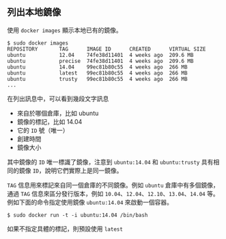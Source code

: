 ## 列出本地鏡像
使用 `docker images` 顯示本地已有的鏡像。
```
$ sudo docker images
REPOSITORY       TAG      IMAGE ID      CREATED      VIRTUAL SIZE
ubuntu           12.04    74fe38d11401  4 weeks ago  209.6 MB
ubuntu           precise  74fe38d11401  4 weeks ago  209.6 MB
ubuntu           14.04    99ec81b80c55  4 weeks ago  266 MB
ubuntu           latest   99ec81b80c55  4 weeks ago  266 MB
ubuntu           trusty   99ec81b80c55  4 weeks ago  266 MB
...
```

在列出訊息中，可以看到幾段文字訊息

* 來自於哪個倉庫，比如 ubuntu
* 鏡像的標記，比如 14.04
* 它的 `ID` 號（唯一）
* 創建時間
* 鏡像大小

其中鏡像的 `ID` 唯一標識了鏡像，注意到 `ubuntu:14.04` 和 `ubuntu:trusty` 具有相同的鏡像 `ID`，說明它們實際上是同一鏡像。

`TAG` 信息用來標記來自同一個倉庫的不同鏡像。例如 `ubuntu` 倉庫中有多個鏡像，通過 `TAG` 信息來區分發行版本，例如 `10.04`、`12.04`、`12.10`、`13.04`、`14.04` 等。例如下面的命令指定使用鏡像 `ubuntu:14.04` 來啟動一個容器。
```
$ sudo docker run -t -i ubuntu:14.04 /bin/bash
```

如果不指定具體的標記，則預設使用 `latest` 
